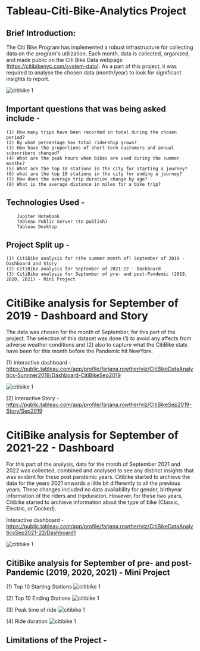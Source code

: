 # Tableau-Citi-Bike-Analytics Project

## Brief Introduction:
The Citi Bike Program has implemented a robust infrastructure for collecting data on the program's utilization. Each month, data is collected, organized, and made public on the Citi Bike Data webpage (https://citibikenyc.com/system-data). As a part of this project, it was required to analyse the chosen data (month/year) to look for significant insights to report. 

![citibike 1](https://user-images.githubusercontent.com/111912050/213473240-0ad6b610-bb5b-4f40-a2b1-d04f7a9f3b2d.jpeg)

## Important questions that was being asked include -
    (1) How many trips have been recorded in total during the chosen period?
    (2) By what percentage has total ridership grown?
    (3) How have the proportions of short-term customers and annual subscribers changed?
    (4) What are the peak hours when bikes are used during the summer months?
    (5) What are the top 10 stations in the city for starting a journey?
    (6) what are the top 10 stations in the city for ending a journey? 
    (7) How does the average trip duration change by age?
    (8) What is the average distance in miles for a bike trip?

## Technologies Used -
        Jupiter Notebook
        Tableau Public Server (to publish)
        Tableau Desktop

## Project Split up -
    (1) CitiBike analysis for (the summer month of) September of 2019 - Dashboard and Story 
    (2) CitiBike analysis for September of 2021-22 - Dashboard
    (3) CitiBike analysis for September of pre- and post-Pandemic (2019, 2020, 2021) - Mini Project
    

# CitiBike analysis for September of 2019 - Dashboard and Story

The data was chosen for the month of September, for this part of the project. The selection of this dataset was done (1) to avoid any affects from adverse weather conditions and (2) also to capture what the CitiBike stats have been for this month before the Pandemic hit NewYork.

(1) Interactive dashboard -
https://public.tableau.com/app/profile/farjana.rowther/viz/CitiBikeDataAnalytics-Summer2019/Dashboard-CitiBikeSep2019


![citibike 1](https://github.com/fbrowther/Tableau-Citi-Bike-Project/blob/main/Images/CitiBike%202019.png)


(2) Interactive Story - 
https://public.tableau.com/app/profile/farjana.rowther/viz/CitiBikeSep2019-Story/Sep2019

# CitiBike analysis for September of 2021-22 - Dashboard

For this part of the analysis, data for the month of September 2021 and 2022 was collected, combined and analysed to see any distinct insights that was evident for these post pandemic years. Citibike started to archieve the data for the years 2021 onwards a liitle bit differently to all the previous years. These changes included no data availability for gender, birthyear information of the riders and tripduration. However, for these two years, Citibike started to archieve information about the type of  bike (Classic, Electric, or Docked).

Interactive dashboard -
https://public.tableau.com/app/profile/farjana.rowther/viz/CitiBikeDataAnalyticsSep2021-22/Dashboard1


![citibike 1](https://github.com/fbrowther/Tableau-Citi-Bike-Project/blob/main/Images/CitiBike%202021-22.png)


## CitiBike analysis for September of pre- and post-Pandemic (2019, 2020, 2021) - Mini Project

(1) Top 10 Starting Stations
![citibike 1](https://github.com/fbrowther/Tableau-Citi-Bike-Project/blob/main/Images/PrePost-StartStations.png)

(2) Top 10 Ending Stations
![citibike 1](https://github.com/fbrowther/Tableau-Citi-Bike-Project/blob/main/Images/PrePost-EndStations.png)

(3) Peak time of ride
![citibike 1](https://github.com/fbrowther/Tableau-Citi-Bike-Project/blob/main/Images/PrePost-Peaktime.png)

(4) Ride duration
![citibike 1](https://github.com/fbrowther/Tableau-Citi-Bike-Project/blob/main/Images/PrePost-Tripduration.png)


## Limitations of the Project -


  

  
  














